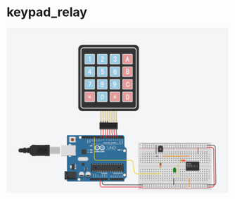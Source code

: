 # keypad_relay

![This is an image](https://github.com/davidedifilippo/keypad_relay/blob/main/keypad_relay.png)
